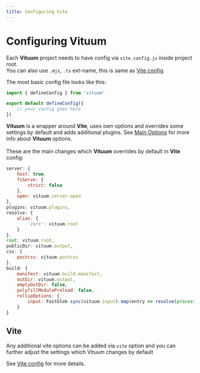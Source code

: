 ```yaml
---
title: Configuring Vite
---
```


# Configuring Vituum

Each **Vituum** project needs to have config via `vite.config.js` inside project root.<br>
You can also use `.mjs`, `.ts` ext-name, this is same as [Vite config](https://vitejs.dev/config/). 

The most basic config file looks like this:

```js
import { defineConfig } from 'vituum'

export default defineConfig({
    // your config goes here
})
```

**Vituum** is a wrapper around **Vite**, uses own options and overrides some settings by default and adds additional plugins. See [Main Options](/config/main-options) for more info about **Vituum** options. <br><br>
These are the main changes which **Vituum** overrides by default in **Vite** config:

```javascript
server: {
    host: true,
    fsServe: {
        strict: false
    },
    open: vituum.server.open
},
plugins: vituum.plugins,
resolve: {
    alias: {
        '/src': vituum.root
    }
},
root: vituum.root,
publicDir: vituum.output,
css: {
    postcss: vituum.postcss
},
build: {
    manifest: vituum.build.manifest,
    outDir: vituum.output, 
    emptyOutDir: false,
    polyfillModulePreload: false,
    rollupOptions: {
        input: FastGlob.sync(vituum.input).map(entry => resolve(process.cwd(), entry))
    }
}
```

## Vite

Any additional vite options can be added via `vite` option and you can further adjust the settings which Vituum changes by default

See [Vite config](https://vitejs.dev/config/) for more details.
